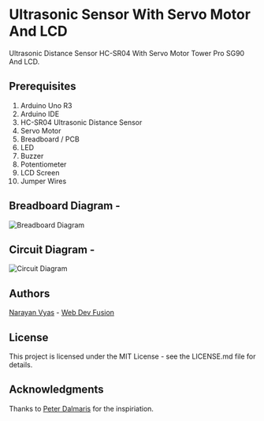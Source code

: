 # Ultrasonic Sensor With Servo Motor And LCD
Ultrasonic Distance Sensor HC-SR04 With Servo Motor Tower Pro SG90 And LCD.

## Prerequisites
1. Arduino Uno R3
2. Arduino IDE
3. HC-SR04 Ultrasonic Distance Sensor
4. Servo Motor
5. Breadboard / PCB
6. LED
7. Buzzer
8. Potentiometer
9. LCD Screen
10. Jumper Wires

## Breadboard Diagram -
![Breadboard Diagram](https://github.com/narayanvyas/Arduino-Ultrasonic-Distance-Sensor-SC-SR04-With-Servo-Motor/blob/master/Breadboard%20Diagram.jpeg)

## Circuit Diagram -
![Circuit Diagram](https://github.com/narayanvyas/Arduino-Ultrasonic-Distance-Sensor-SC-SR04-With-Servo-Motor/blob/master/Circuit%20Diagram.jpeg)

## Authors
[Narayan Vyas](https://www.narayanvyas.org) - [Web Dev Fusion](https://www.webdevfusion.com)

## License
This project is licensed under the MIT License - see the LICENSE.md file for details.

## Acknowledgments
Thanks to [Peter Dalmaris](https://github.com/futureshocked) for the inspiriation.
